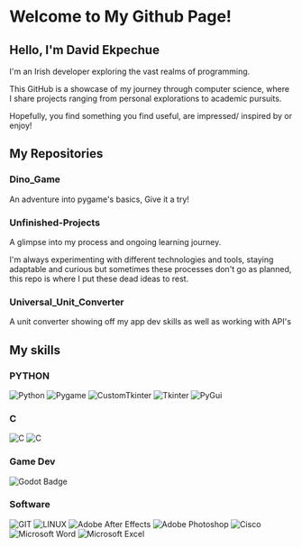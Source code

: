 # Welcome to My Github Page!

## Hello, I'm David Ekpechue

I'm an Irish developer exploring the vast realms of programming. 

This GitHub is a showcase of my journey through computer science, where I share projects ranging from personal explorations to academic pursuits.

Hopefully, you find something you find useful, are impressed/ inspired by or enjoy!


## My Repositories

### Dino_Game
An adventure into pygame's basics, Give it a try!

### Unfinished-Projects
A glimpse into my process and ongoing learning journey.

I'm always experimenting with different technologies and tools, staying adaptable and curious but sometimes these processes don't go as planned, this repo is where I put these dead ideas to rest.

### Universal_Unit_Converter
A unit converter showing off my app dev skills as well as working with API's


## My skills

### PYTHON
![Python](https://img.shields.io/badge/python-291e5c?style=for-the-badge&logo=python&logoColor=ffdd54) 
![Pygame](https://img.shields.io/badge/pygame-291e5c?style=for-the-badge&logo=python&logoColor=ffdd54) 
![CustomTkinter](https://img.shields.io/badge/CustomTkinter-291e5c?style=for-the-badge&logo=python&logoColor=ffdd54)
![Tkinter](https://img.shields.io/badge/Tkinter-291e5c?style=for-the-badge&logo=python&logoColor=ffdd54)
![PyGui](https://img.shields.io/badge/PyGui-291e5c?style=for-the-badge&logo=python&logoColor=ffdd54)

### C
![C](https://img.shields.io/badge/c-%23571515.svg?style=for-the-badge&logo=c&logoColor=white) 
![C](https://img.shields.io/badge/RayLib-%23571515.svg?style=for-the-badge&logo=c&logoColor=white) 

### Game Dev
![Godot Badge](https://img.shields.io/badge/Godot-4.2.1-478cbf?style=for-the-badge&logo=godotengine)

### Software

![GIT](https://img.shields.io/badge/Git-3894c2?style=for-the-badge&logo=git&logoColor=white) 
![LINUX](https://img.shields.io/badge/Linux-3894c2?style=for-the-badge&logo=linux&logoColor=black)
![Adobe After Effects](https://img.shields.io/badge/adobe_after_effects-%233894c2.svg?style=for-the-badge&logo=adobeaftereffects&logoColor=white) 
![Adobe Photoshop](https://img.shields.io/badge/adobe_photoshop-%233894c2.svg?style=for-the-badge&logo=adobephotoshop&logoColor=white) 
![Cisco](https://img.shields.io/badge/Cisco-%233894c2?style=for-the-badge&logo=Cisco&logoColor=black)
![Microsoft Word](https://img.shields.io/badge/microsoft_word-%233894c2.svg?style=for-the-badge&logo=microsoftword&logoColor=white)
![Microsoft Excel](https://img.shields.io/badge/microsoft_excel-%233894c2.svg?style=for-the-badge&logo=microsoftexcel&logoColor=white) 

